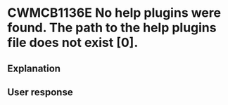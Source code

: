 # CWMCB1136E No help plugins were found. The path to the help plugins file does not exist [0].

## Explanation

## User response
